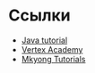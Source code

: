 # Ссылки

* [Java tutorial](https://www.tutorialspoint.com/java/)
* [Vertex Academy](https://vertex-academy.com/tutorials/ru/)
* [Mkyong Tutorials](https://www.mkyong.com/java/java-how-to-get-current-date-time-date-and-calender/)